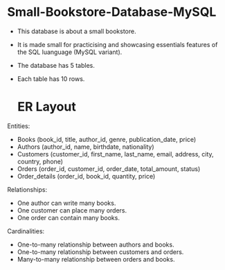 # Small-Bookstore-Database-MySQL

- This database is about a small bookstore.
- It is made small for practicising and showcasing essentials features of the SQL luanguage (MySQL variant).

- The database has 5 tables.
- Each table has 10 rows.

  # ER Layout

Entities:
- Books (book_id, title, author_id, genre, publication_date, price)
- Authors (author_id, name, birthdate, nationality)
- Customers (customer_id, first_name, last_name, email, address, city, country, phone)
- Orders (order_id, customer_id, order_date, total_amount, status)
- Order_details (order_id, book_id, quantity, price)

Relationships:
- One author can write many books.
- One customer can place many orders.
- One order can contain many books.

Cardinalities:
- One-to-many relationship between authors and books.
- One-to-many relationship between customers and orders.
- Many-to-many relationship between orders and books.
